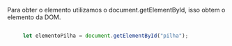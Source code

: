 Para obter o elemento utilizamos o document.getElementById, isso obtem o elemento da DOM.
```js

     let elementoPilha = document.getElementById("pilha");
        

```
